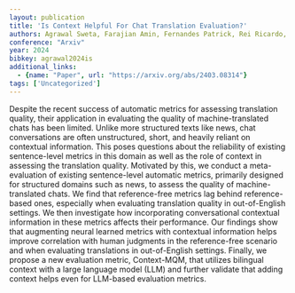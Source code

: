 ```yaml
---
layout: publication
title: 'Is Context Helpful For Chat Translation Evaluation?'
authors: Agrawal Sweta, Farajian Amin, Fernandes Patrick, Rei Ricardo, Martins André F. T.
conference: "Arxiv"
year: 2024
bibkey: agrawal2024is
additional_links:
  - {name: "Paper", url: "https://arxiv.org/abs/2403.08314"}
tags: ['Uncategorized']
---
```

Despite the recent success of automatic metrics for assessing translation quality, their application in evaluating the quality of machine-translated chats has been limited. Unlike more structured texts like news, chat conversations are often unstructured, short, and heavily reliant on contextual information. This poses questions about the reliability of existing sentence-level metrics in this domain as well as the role of context in assessing the translation quality. Motivated by this, we conduct a meta-evaluation of existing sentence-level automatic metrics, primarily designed for structured domains such as news, to assess the quality of machine-translated chats. We find that reference-free metrics lag behind reference-based ones, especially when evaluating translation quality in out-of-English settings. We then investigate how incorporating conversational contextual information in these metrics affects their performance. Our findings show that augmenting neural learned metrics with contextual information helps improve correlation with human judgments in the reference-free scenario and when evaluating translations in out-of-English settings. Finally, we propose a new evaluation metric, Context-MQM, that utilizes bilingual context with a large language model (LLM) and further validate that adding context helps even for LLM-based evaluation metrics.
